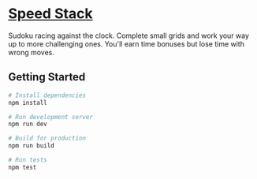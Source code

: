 # [Speed Stack](https://projects.marcnitzsche.de/speedstack/)

Sudoku racing against the clock. Complete small grids and work your way up to more challenging ones. You'll earn time bonuses but lose time with wrong moves.

## Getting Started

```bash
# Install dependencies
npm install

# Run development server
npm run dev

# Build for production
npm run build

# Run tests
npm test
```
